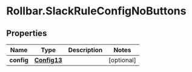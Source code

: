 # Rollbar.SlackRuleConfigNoButtons

## Properties

Name | Type | Description | Notes
------------ | ------------- | ------------- | -------------
**config** | [**Config13**](Config13.md) |  | [optional] 


